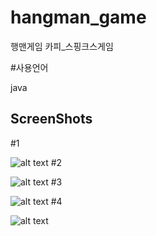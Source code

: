 # hangman_game
행맨게임 카피_스핑크스게임

#사용언어

java

## ScreenShots
#1

![alt text](https://github.com/suminpark123/hangman_game/blob/main/img/K-249.png)
#2

![alt text](https://github.com/suminpark123/hangman_game/blob/main/img/K-250.png)
#3

![alt text](https://github.com/suminpark123/hangman_game/blob/main/img/K-251.png)
#4

![alt text](https://github.com/suminpark123/hangman_game/blob/main/img/K-252.png)

